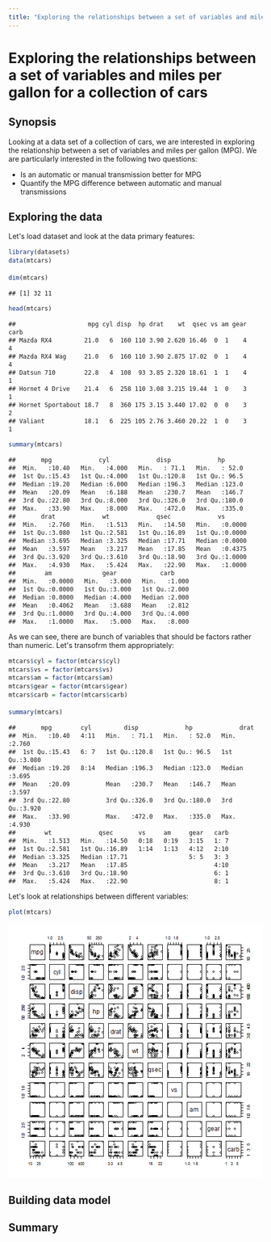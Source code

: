 ```yaml
---
title: "Exploring the relationships between a set of variables and miles per gallon for a collection of cars"
---
```


# Exploring the relationships between a set of variables and miles per gallon for a collection of cars

## Synopsis

Looking at a data set of a collection of cars, we are interested in exploring the relationship between a set of variables and miles per gallon (MPG). We are particularly interested in the following two questions:

* Is an automatic or manual transmission better for MPG
* Quantify the MPG difference between automatic and manual transmissions

## Exploring the data

Let's load dataset and look at the data primary features:


```r
library(datasets)
data(mtcars)

dim(mtcars)
```

```
## [1] 32 11
```

```r
head(mtcars)
```

```
##                    mpg cyl disp  hp drat    wt  qsec vs am gear carb
## Mazda RX4         21.0   6  160 110 3.90 2.620 16.46  0  1    4    4
## Mazda RX4 Wag     21.0   6  160 110 3.90 2.875 17.02  0  1    4    4
## Datsun 710        22.8   4  108  93 3.85 2.320 18.61  1  1    4    1
## Hornet 4 Drive    21.4   6  258 110 3.08 3.215 19.44  1  0    3    1
## Hornet Sportabout 18.7   8  360 175 3.15 3.440 17.02  0  0    3    2
## Valiant           18.1   6  225 105 2.76 3.460 20.22  1  0    3    1
```

```r
summary(mtcars)
```

```
##       mpg             cyl             disp             hp       
##  Min.   :10.40   Min.   :4.000   Min.   : 71.1   Min.   : 52.0  
##  1st Qu.:15.43   1st Qu.:4.000   1st Qu.:120.8   1st Qu.: 96.5  
##  Median :19.20   Median :6.000   Median :196.3   Median :123.0  
##  Mean   :20.09   Mean   :6.188   Mean   :230.7   Mean   :146.7  
##  3rd Qu.:22.80   3rd Qu.:8.000   3rd Qu.:326.0   3rd Qu.:180.0  
##  Max.   :33.90   Max.   :8.000   Max.   :472.0   Max.   :335.0  
##       drat             wt             qsec             vs        
##  Min.   :2.760   Min.   :1.513   Min.   :14.50   Min.   :0.0000  
##  1st Qu.:3.080   1st Qu.:2.581   1st Qu.:16.89   1st Qu.:0.0000  
##  Median :3.695   Median :3.325   Median :17.71   Median :0.0000  
##  Mean   :3.597   Mean   :3.217   Mean   :17.85   Mean   :0.4375  
##  3rd Qu.:3.920   3rd Qu.:3.610   3rd Qu.:18.90   3rd Qu.:1.0000  
##  Max.   :4.930   Max.   :5.424   Max.   :22.90   Max.   :1.0000  
##        am              gear            carb      
##  Min.   :0.0000   Min.   :3.000   Min.   :1.000  
##  1st Qu.:0.0000   1st Qu.:3.000   1st Qu.:2.000  
##  Median :0.0000   Median :4.000   Median :2.000  
##  Mean   :0.4062   Mean   :3.688   Mean   :2.812  
##  3rd Qu.:1.0000   3rd Qu.:4.000   3rd Qu.:4.000  
##  Max.   :1.0000   Max.   :5.000   Max.   :8.000
```

As we can see, there are bunch of variables that should be factors rather than numeric. Let's transofrm them appropriately:


```r
mtcars$cyl = factor(mtcars$cyl)
mtcars$vs = factor(mtcars$vs)
mtcars$am = factor(mtcars$am)
mtcars$gear = factor(mtcars$gear)
mtcars$carb = factor(mtcars$carb)

summary(mtcars)
```

```
##       mpg        cyl         disp             hp             drat      
##  Min.   :10.40   4:11   Min.   : 71.1   Min.   : 52.0   Min.   :2.760  
##  1st Qu.:15.43   6: 7   1st Qu.:120.8   1st Qu.: 96.5   1st Qu.:3.080  
##  Median :19.20   8:14   Median :196.3   Median :123.0   Median :3.695  
##  Mean   :20.09          Mean   :230.7   Mean   :146.7   Mean   :3.597  
##  3rd Qu.:22.80          3rd Qu.:326.0   3rd Qu.:180.0   3rd Qu.:3.920  
##  Max.   :33.90          Max.   :472.0   Max.   :335.0   Max.   :4.930  
##        wt             qsec       vs     am     gear   carb  
##  Min.   :1.513   Min.   :14.50   0:18   0:19   3:15   1: 7  
##  1st Qu.:2.581   1st Qu.:16.89   1:14   1:13   4:12   2:10  
##  Median :3.325   Median :17.71                 5: 5   3: 3  
##  Mean   :3.217   Mean   :17.85                        4:10  
##  3rd Qu.:3.610   3rd Qu.:18.90                        6: 1  
##  Max.   :5.424   Max.   :22.90                        8: 1
```

Let's look at relationships between different variables:


```r
plot(mtcars)
```

![plot of chunk unnamed-chunk-3](figure/unnamed-chunk-3-1.png) 

## Building data model

## Summary
